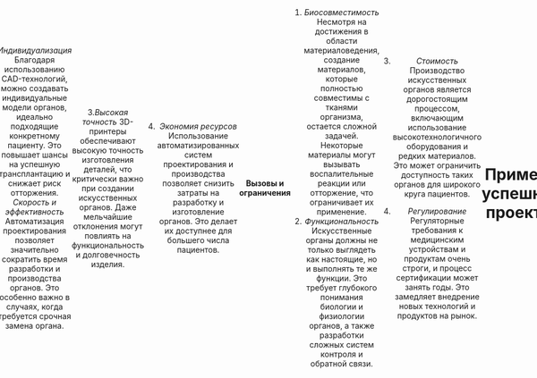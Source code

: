 ```yaml
---
marp: true
theme: gaia
class: gaia
---
```

<style>
body {
    display: flex;
    justify-content: center;
    align-items: center;
    height: 100vh;
    text-align: center;
}
</style>
<style>
h1 {
    text-align: center;
}
</style>
#  Разработка искусственных органов с использованием средств автоматизации проектирования
***
 **Основные этапы разработки**
1.Анализ требований и проектирование
   На первом этапе проводится детальный анализ потребностей пациента и определение характеристик будущего органа. Используются CAD-программы для создания трехмерной модели органа, учитывающей анатомию и физиологию конкретного пациента.
2. Выбор материалов
   Выбор материалов играет ключевую роль в успехе проекта. Материалы должны быть биосовместимыми, прочными и долговечными. Часто используются полимеры, металлы и керамика, а также биоматериалы, такие как коллаген и гиалуроновая кислота.
***
3. Автоматизированное проектирование
   Средства автоматизации проектирования позволяют ускорить процесс создания сложных геометрических форм и структур. Программное обеспечение генерирует оптимальную траекторию для 3D-принтера, обеспечивая высокую точность и повторяемость результатов.
4. Производство
   После завершения проектирования начинается этап производства. 3D-печатные органы создаются послойным наложением материала согласно заданной траектории. Этот метод позволяет получать изделия высокой точности и сложности.
***
5. Тестирование и сертификация
   Готовый орган проходит серию тестов на прочность, долговечность и функциональность. Проводится проверка совместимости с тканями организма и оценка иммунного ответа. Если результаты удовлетворительны, орган отправляется на клинические испытания.
6. Клинические испытания
   Клинические испытания проводятся для оценки эффективности и безопасности использования искусственного органа. Участниками испытаний становятся добровольцы, нуждающиеся в замене органа. Результаты клинических испытаний анализируются и используются для дальнейшего улучшения конструкции и материалов.
***
**Преимущества использования средств автоматизации проектирования**
1. *Индивидуализация*
   Благодаря использованию CAD-технологий, можно создавать индивидуальные модели органов, идеально подходящие конкретному пациенту. Это повышает шансы на успешную трансплантацию и снижает риск отторжения.
2. *Скорость и эффективность*
   Автоматизация проектирования позволяет значительно сократить время разработки и производства органов. Это особенно важно в случаях, когда требуется срочная замена органа.
***
 3.*Высокая точность*
 3D-принтеры обеспечивают высокую точность изготовления деталей, что критически важно при создании искусственных органов. Даже мельчайшие отклонения могут повлиять на функциональность и долговечность изделия.

4. *Экономия ресурсов*
   Использование автоматизированных систем проектирования и производства позволяет снизить затраты на разработку и изготовление органов. Это делает их доступнее для большего числа пациентов.
***
**Вызовы и ограничения**
1. *Биосовместимость*
   Несмотря на достижения в области материаловедения, создание материалов, которые полностью совместимы с тканями организма, остается сложной задачей. Некоторые материалы могут вызывать воспалительные реакции или отторжение, что ограничивает их применение.
2. *Функциональность*
   Искусственные органы должны не только выглядеть как настоящие, но и выполнять те же функции. Это требует глубокого понимания биологии и физиологии органов, а также разработки сложных систем контроля и обратной связи.
***
3. *Стоимость*
   Производство искусственных органов является дорогостоящим процессом, включающим использование высокотехнологичного оборудования и редких материалов. Это может ограничить доступность таких органов для широкого круга пациентов.

4. *Регулирование*
   Регуляторные требования к медицинским устройствам и продуктам очень строги, и процесс сертификации может занять годы. Это замедляет внедрение новых технологий и продуктов на рынок.
 ---

# Примеры успешных проектов

![Скриншот_сайта](https://avatars.mds.yandex.net/i?id=2ca01cf7de53f012cc292cdf469ba355_l-4113862-images-thumbs&n=13)

---
# Искусственная почка
![Скриншот сайта](https://www.researchgate.net/profile/Deborah-Buffington/publication/236338637/figure/fig1/AS:393359597293568@1470795644281/Concept-illustration-of-an-implantable-bioartificial-kidney-BAK-The-device-consists-of.png)

---
# Сердечный клапан

![Скриншот сайта](https://upload.wikimedia.org/wikipedia/commons/thumb/8/80/Bileafter_prosthetic_heart_valve.jpg/640px-Bileafter_prosthetic_heart_valve.jpg)

---
# Печень
![Скриншот сайта](https://i.pinimg.com/736x/5f/7d/e8/5f7de8cb609affe277de9e6d8577e97c.jpg)
